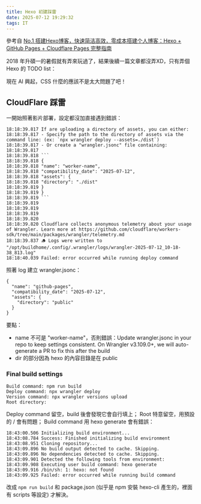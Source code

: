 ```yaml
---
title: Hexo 初建踩雷
date: 2025-07-12 19:29:32
tags: IT
---
```


參考自 [No.1 搭建Hexo博客，快速简洁高效，零成本搭建个人博客：Hexo + GitHub Pages + Cloudflare Pages 完整指南](https://youtu.be/GtYcFZ55GJI?si=a69eTVCjHsWetgPE)

2018 年升碩一的暑假就有弄來玩過了，結果後續一篇文章都沒弄XD，只有弄個 Hexo 的 TODO list：

現在 AI 興起，CSS 什麼的應該不是太大問題了吧！

## CloudFlare 踩雷

一開始照著影片部署，設定都沒加直接遇到錯誤：

```log
18:18:39.817 If are uploading a directory of assets, you can either:
18:18:39.817 - Specify the path to the directory of assets via the command line: (ex: `npx wrangler deploy --assets=./dist`)
18:18:39.817 - Or create a "wrangler.jsonc" file containing:
18:18:39.817
18:18:39.818 ```
18:18:39.818 {
18:18:39.818 "name": "worker-name",
18:18:39.818 "compatibility_date": "2025-07-12",
18:18:39.818 "assets": {
18:18:39.818 "directory": "./dist"
18:18:39.819 }
18:18:39.819 }
18:18:39.819 ```
18:18:39.819
18:18:39.819
18:18:39.819
18:18:39.820
18:18:39.820 Cloudflare collects anonymous telemetry about your usage of Wrangler. Learn more at https://github.com/cloudflare/workers-sdk/tree/main/packages/wrangler/telemetry.md
18:18:39.837 🪵 Logs were written to "/opt/buildhome/.config/.wrangler/logs/wrangler-2025-07-12_10-18-38_813.log"
18:18:40.039 Failed: error occurred while running deploy command
```

照著 log 建立 wrangler.jsonc：

```jsonc
{
  "name": "github-pages",
  "compatibility_date": "2025-07-12",
  "assets": {
    "directory": "public"
  }
}
```

要點：

- name 不可是 "worker-name"，否則錯誤：Update wrangler.jsonc in your repo to keep settings consistent. On Wrangler v3.109.0+, we will auto-generate a PR to fix this after the build
- dir 的部分因為 hexo 的內容目錄是在 public

### Final build settings

```log
Build command: npm run build
Deploy command: npx wrangler deploy
Version command: npx wrangler versions upload
Root directory:
```

Deploy command 留空，build 後會發現它會自行填上；
Root 特意留空，用預設的 / 會有問題；
Build command 用 hexo generate 會有錯誤：

```log
18:43:00.506 Initializing build environment...
18:43:08.784 Success: Finished initializing build environment
18:43:08.951 Cloning repository...
18:43:09.896 No build output detected to cache. Skipping.
18:43:09.896 No dependencies detected to cache. Skipping.
18:43:09.901 Detected the following tools from environment:
18:43:09.908 Executing user build command: hexo generate
18:43:09.916 /bin/sh: 1: hexo: not found
18:43:09.925 Failed: error occurred while running build command
```

改成 `npm run build` 和 package.json (似乎是 npm 安裝 hexo-cli 產生的，裡面有 scripts 等設定) 才解決。
